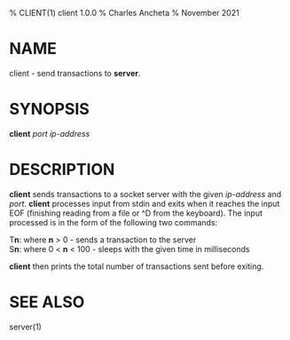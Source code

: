 % CLIENT(1) client 1.0.0
% Charles Ancheta
% November 2021

# NAME

client - send transactions to **server**.

# SYNOPSIS

**client** _port_ _ip-address_

# DESCRIPTION

**client** sends transactions to a socket server with the given _ip-address_ and _port_.
**client** processes input from stdin and exits when it reaches the input EOF (finishing reading from a file or ^D from the keyboard). The input processed is in the form of the following two commands:

T**n**: where **n** > 0 - sends a transaction to the server  
S**n**: where 0 < **n** < 100 - sleeps with the given time in milliseconds

**client** then prints the total number of transactions sent before exiting.

# SEE ALSO

server(1)
